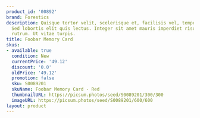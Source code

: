 ```yaml
---
product_id: '00892'
brand: Forestics
description: Quisque tortor velit, scelerisque et, facilisis vel, tempor sed, urna.
  Sed lobortis elit quis lectus. Integer sit amet mauris imperdiet risus sollicitudin
  rutrum. Ut vitae turpis.
title: Foobar Memory Card
skus:
- available: true
  condition: New
  currentPrice: '49.12'
  discount: '0.0'
  oldPrice: '49.12'
  promotion: false
  sku: S0089201
  skuName: Foobar Memory Card - Red
  thumbnailURL: https://picsum.photos/seed/S0089201/300/300
  imageURL: https://picsum.photos/seed/S0089201/600/600
layout: product
---
```

